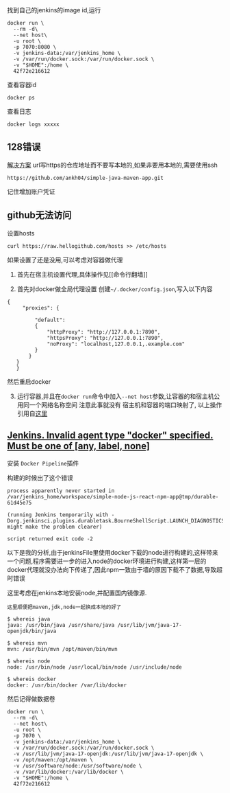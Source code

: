找到自己的jenkins的image id,运行
```shell
docker run \
  --rm -d\
  --net host\
  -u root \
  -p 7070:8080 \
  -v jenkins-data:/var/jenkins_home \
  -v /var/run/docker.sock:/var/run/docker.sock \
  -v "$HOME":/home \
  42f72e216612
```
查看容器id
```shell
docker ps
```
查看日志
```shell
docker logs xxxxx
```


## 128错误
[解决方案](https://blog.csdn.net/tt75281920/article/details/105434989)
url写https的仓库地址而不要写本地的,如果非要用本地的,需要使用ssh
```shell
https://github.com/ankh04/simple-java-maven-app.git
```
记住增加账户凭证


## github无法访问
设置hosts
```shell
curl https://raw.hellogithub.com/hosts >> /etc/hosts
```

如果设置了还是没用,可以考虑对容器做代理
1. 首先在宿主机设置代理,具体操作见[[命令行翻墙]]

2. 首先对docker做全局代理设置
创建`~/.docker/config.json`,写入以下内容
```
{
     "proxies": {

         "default":
         {
             "httpProxy": "http://127.0.0.1:7890",
             "httpsProxy": "http://127.0.0.1:7890",
             "noProxy": "localhost,127.0.0.1,.example.com"
         }
       }
   }
   }
```
然后重启docker

3. 运行容器,并且在`docker run`命令中加入`--net host`参数,让容器的和宿主机公用同一个网络名称空间
	注意此事就没有 宿主机和容器的端口映射了,
以上操作引用自[这里](https://kebingzao.com/2019/02/22/docker-container-proxy/)



##  [Jenkins. Invalid agent type "docker" specified. Must be one of [any, label, none]](https://stackoverflow.com/questions/62253474/jenkins-invalid-agent-type-docker-specified-must-be-one-of-any-label-none)
安装 `Docker Pipeline`插件


构建的时候出了这个错误
```shell
process apparently never started in /var/jenkins_home/workspace/simple-node-js-react-npm-app@tmp/durable-61d45e75

(running Jenkins temporarily with -Dorg.jenkinsci.plugins.durabletask.BourneShellScript.LAUNCH_DIAGNOSTICS=true might make the problem clearer)

script returned exit code -2
```
以下是我的分析,由于jenkinsFile里使用docker下载的node进行构建的,这样带来一个问题,程序需要进一步的进入node的docker环境进行构建,这样第一层的docker代理就没办法向下传递了,因此npm一致由于墙的原因下载不了数据,导致超时错误

这里考虑在jenkins本地安装node,并配置国内镜像源.

	这里顺便把maven,jdk,node一起换成本地的好了
```
$ whereis java
java: /usr/bin/java /usr/share/java /usr/lib/jvm/java-17-openjdk/bin/java

$ whereis mvn
mvn: /usr/bin/mvn /opt/maven/bin/mvn

$ whereis node
node: /usr/bin/node /usr/local/bin/node /usr/include/node

$ whereis docker
docker: /usr/bin/docker /var/lib/docker
```

然后记得做数据卷
```shell
docker run \
  --rm -d\
  --net host\
  -u root \
  -p 7070 \
  -v jenkins-data:/var/jenkins_home \
  -v /var/run/docker.sock:/var/run/docker.sock \
  -v /usr/lib/jvm/java-17-openjdk:/usr/lib/jvm/java-17-openjdk \
  -v /opt/maven:/opt/maven \
  -v /usr/software/node:/usr/software/node \
  -v /var/lib/docker:/var/lib/docker \
  -v "$HOME":/home \
  42f72e216612
```
